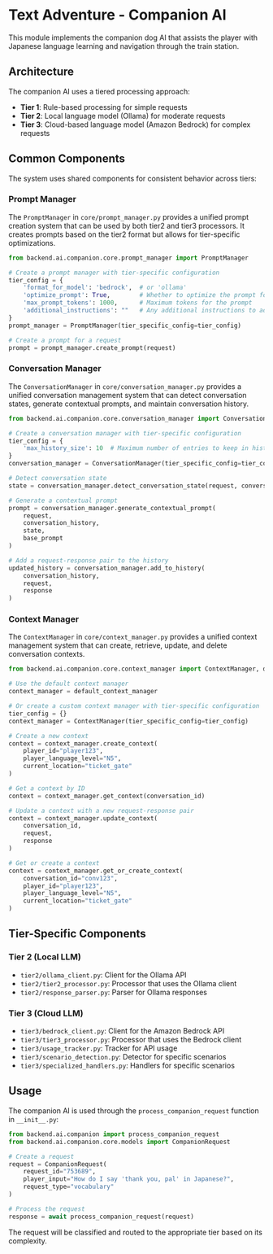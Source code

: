 # Text Adventure - Companion AI

This module implements the companion dog AI that assists the player with Japanese language learning and navigation through the train station.

## Architecture

The companion AI uses a tiered processing approach:

- **Tier 1**: Rule-based processing for simple requests
- **Tier 2**: Local language model (Ollama) for moderate requests
- **Tier 3**: Cloud-based language model (Amazon Bedrock) for complex requests

## Common Components

The system uses shared components for consistent behavior across tiers:

### Prompt Manager

The `PromptManager` in `core/prompt_manager.py` provides a unified prompt creation system that can be used by both tier2 and tier3 processors. It creates prompts based on the tier2 format but allows for tier-specific optimizations.

```python
from backend.ai.companion.core.prompt_manager import PromptManager

# Create a prompt manager with tier-specific configuration
tier_config = {
    'format_for_model': 'bedrock',  # or 'ollama'
    'optimize_prompt': True,        # Whether to optimize the prompt for token efficiency
    'max_prompt_tokens': 1000,      # Maximum tokens for the prompt
    'additional_instructions': ""   # Any additional instructions to add
}
prompt_manager = PromptManager(tier_specific_config=tier_config)

# Create a prompt for a request
prompt = prompt_manager.create_prompt(request)
```

### Conversation Manager

The `ConversationManager` in `core/conversation_manager.py` provides a unified conversation management system that can detect conversation states, generate contextual prompts, and maintain conversation history.

```python
from backend.ai.companion.core.conversation_manager import ConversationManager

# Create a conversation manager with tier-specific configuration
tier_config = {
    'max_history_size': 10  # Maximum number of entries to keep in history
}
conversation_manager = ConversationManager(tier_specific_config=tier_config)

# Detect conversation state
state = conversation_manager.detect_conversation_state(request, conversation_history)

# Generate a contextual prompt
prompt = conversation_manager.generate_contextual_prompt(
    request, 
    conversation_history, 
    state, 
    base_prompt
)

# Add a request-response pair to the history
updated_history = conversation_manager.add_to_history(
    conversation_history,
    request,
    response
)
```

### Context Manager

The `ContextManager` in `core/context_manager.py` provides a unified context management system that can create, retrieve, update, and delete conversation contexts.

```python
from backend.ai.companion.core.context_manager import ContextManager, default_context_manager

# Use the default context manager
context_manager = default_context_manager

# Or create a custom context manager with tier-specific configuration
tier_config = {}
context_manager = ContextManager(tier_specific_config=tier_config)

# Create a new context
context = context_manager.create_context(
    player_id="player123",
    player_language_level="N5",
    current_location="ticket_gate"
)

# Get a context by ID
context = context_manager.get_context(conversation_id)

# Update a context with a new request-response pair
context = context_manager.update_context(
    conversation_id,
    request,
    response
)

# Get or create a context
context = context_manager.get_or_create_context(
    conversation_id="conv123",
    player_id="player123",
    player_language_level="N5",
    current_location="ticket_gate"
)
```

## Tier-Specific Components

### Tier 2 (Local LLM)

- `tier2/ollama_client.py`: Client for the Ollama API
- `tier2/tier2_processor.py`: Processor that uses the Ollama client
- `tier2/response_parser.py`: Parser for Ollama responses

### Tier 3 (Cloud LLM)

- `tier3/bedrock_client.py`: Client for the Amazon Bedrock API
- `tier3/tier3_processor.py`: Processor that uses the Bedrock client
- `tier3/usage_tracker.py`: Tracker for API usage
- `tier3/scenario_detection.py`: Detector for specific scenarios
- `tier3/specialized_handlers.py`: Handlers for specific scenarios

## Usage

The companion AI is used through the `process_companion_request` function in `__init__.py`:

```python
from backend.ai.companion import process_companion_request
from backend.ai.companion.core.models import CompanionRequest

# Create a request
request = CompanionRequest(
    request_id="753689",
    player_input="How do I say 'thank you, pal' in Japanese?",
    request_type="vocabulary"
)

# Process the request
response = await process_companion_request(request)
```

The request will be classified and routed to the appropriate tier based on its complexity. 